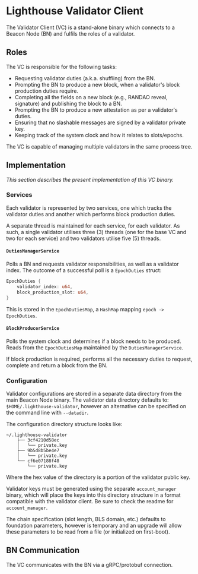 # Lighthouse Validator Client

The Validator Client (VC) is a stand-alone binary which connects to a Beacon
Node (BN) and fulfils the roles of a validator.

## Roles

The VC is responsible for the following tasks:

- Requesting validator duties (a.k.a. shuffling) from the BN.
- Prompting the BN to produce a new block, when a validator's block production
	duties require.
- Completing all the fields on a new block (e.g., RANDAO reveal, signature) and
	publishing the block to a BN.
- Prompting the BN to produce a new attestation as per a validator's
	duties.
- Ensuring that no slashable messages are signed by a validator private key.
- Keeping track of the system clock and how it relates to slots/epochs.

The VC is capable of managing multiple validators in the same process tree.

## Implementation

_This section describes the present implementation of this VC binary._

### Services

Each validator is represented by two services, one which tracks the validator
duties and another which performs block production duties.

A separate thread is maintained for each service, for each validator. As such,
a single validator utilises three (3) threads (one for the base VC and two for
each service) and two validators utilise five (5) threads.

#### `DutiesManagerService`

Polls a BN and requests validator responsibilities, as well as a validator
index. The outcome of a successful poll is a `EpochDuties` struct:

```rust
EpochDuties {
	validator_index: u64,
	block_production_slot: u64,
}
```

This is stored in the `EpochDutiesMap`, a `HashMap` mapping `epoch ->
EpochDuties`.

#### `BlockProducerService`

Polls the system clock and determines if a block needs to be produced. Reads
from the `EpochDutiesMap` maintained by the `DutiesManagerService`.

If block production is required, performs all the necessary duties to request,
complete and return a block from the BN.

### Configuration

Validator configurations are stored in a separate data directory from the main Beacon Node
binary. The validator data directory defaults to:
`$HOME/.lighthouse-validator`, however an alternative can be specified on the command line
with `--datadir`.

The configuration directory structure looks like:
```
~/.lighthouse-validator
    ├── 3cf4210d58ec
    │   └── private.key
    ├── 9b5d8b5be4e7
    │   └── private.key
    └── cf6e07188f48
        └── private.key
```

Where the hex value of the directory is a portion of the validator public key.

Validator keys must be generated using the separate `account_manager` binary, which will
place the keys into this directory structure in a format compatible with the validator client.
Be sure to check the readme for `account_manager`.

The chain specification (slot length, BLS domain, etc.) defaults to foundation
parameters, however is temporary and an upgrade will allow these parameters to be
read from a file (or initialized on first-boot).

## BN Communication

The VC communicates with the BN via a gRPC/protobuf connection.
